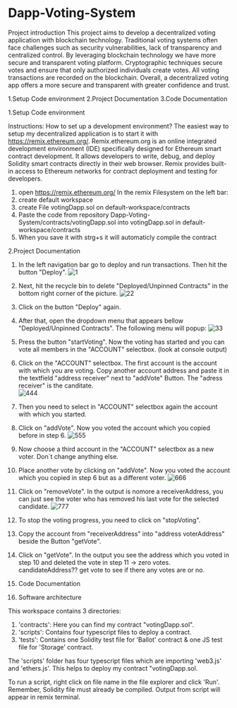 # Dapp-Voting-System

Project introduction
This project aims to develop a decentralized voting application with blockchain technology. Traditional voting systems often face challenges such as security vulnerabilities, lack of transparency and centralized control. By leveraging blockchain technology we have more secure and transparent voting platform. Cryptographic techniques secure votes and ensure that only authorized individuals create votes. All voting transactions are recorded on the blockchain. Overall, a decentralized voting app offers a more secure and transparent with greater confidence and trust.

1.Setup Code environment
2.Project Documentation
3.Code Documentation


1.Setup Code environment

Instructions: How to set up a development environment?
The easiest way to setup my decentralized application is to start it with https://remix.ethereum.org/. Remix.ethereum.org is an online integrated development environment (IDE) specifically designed for Ethereum smart         contract development. It allows developers to write, debug, and deploy Solidity smart contracts directly in their web browser. Remix provides built-in access to Ethereum networks for contract deployment and testing for       developers.
1. open https://remix.ethereum.org/
      In the remix Filesystem on the left bar:
3. create default workspace
4. create File votingDapp.sol on default-workspace/contracts
5. Paste the code from repository Dapp-Voting-System/contracts/votingDapp.sol into votingDapp.sol in default-workspace/contracts
6. When you save it with strg+s it will automaticly compile the contract

2.Project Documentation
1. In the left navigation bar go to deploy and run transactions. Then hit the button "Deploy".
![1](https://github.com/alexcodeberlin/Dapp-Voting-System/assets/159266599/d359cf57-fdbf-4f08-a01e-db5fd42a834d)
2. Next, hit the recycle bin to delete "Deployed/Unpinned Contracts" in the bottom right corner of the picture.
![22](https://github.com/alexcodeberlin/Dapp-Voting-System/assets/159266599/e809c123-569c-40a4-bfdc-10ba158d012f)
3. Click on the button "Deploy" again.
4. After that, open the dropdown menu that appears bellow "Deployed/Unpinned Contracts". The following menu will popup:
![33](https://github.com/alexcodeberlin/Dapp-Voting-System/assets/159266599/ee9045aa-78dd-46cd-b678-f3de93065e97)
5. Press the button "startVoting". Now the voting has started and you can vote all members in the "ACCOUNT" selectbox. (look at console output)
6. Click on the "ACCOUNT" selectbox. The first account is the account with which you are voting. Copy another account address and paste it in the textfield "address receiver" next to "addVote" Button. The "adress receiver" is the canditate.  
![444](https://github.com/alexcodeberlin/Dapp-Voting-System/assets/159266599/d70c0048-c46c-405c-bf1c-ca5957e7516a)
7. Then you need to select in "ACCOUNT" selectbox again the account with which you started.

8. Click on "addVote". Now you voted the account which you copied before in step 6.
![555](https://github.com/alexcodeberlin/Dapp-Voting-System/assets/159266599/b4ea7f70-97af-479e-a5f5-dd34ea469a56)
9. Now choose a third account in the "ACCOUNT" selectbox as a new voter. Don´t change anything else.

10. Place another vote by clicking on "addVote". Now you voted the account which you copied in step 6 but as a different voter.
![666](https://github.com/alexcodeberlin/Dapp-Voting-System/assets/159266599/bbb1764a-f356-4e66-b272-34014eb9fb16)
11. Click on "removeVote". In the output is nomore a receiverAddress, you can just see the voter who has removed his last vote for the selected candidate.
![777](https://github.com/alexcodeberlin/Dapp-Voting-System/assets/159266599/f2766eb3-2bcb-4a7b-8991-0cb1869d7101)
12. To stop the voting progress, you need to click on "stopVoting".

13. Copy the account from "receiverAddress" into "address voterAddress" beside the Button "getVote".

16. Click on "getVote". In the output you see the address which you voted in step 10 and deleted the vote in step 11 -> zero votes. candidateAddress??
    get vote to see if there any votes are or no.

3. Code Documentation



4. Software architecture
   
This workspace contains 3 directories:
1. 'contracts': Here you can find my contract "votingDapp.sol".
2. 'scripts': Contains four typescript files to deploy a contract.
3. 'tests': Contains one Solidity test file for 'Ballot' contract & one JS test file for 'Storage' contract.

The 'scripts' folder has four typescript files which are importing 'web3.js' and 'ethers.js'. This helps to deploy my contract "votingDapp.sol.

To run a script, right click on file name in the file explorer and click 'Run'. Remember, Solidity file must already be compiled.
Output from script will appear in remix terminal.


